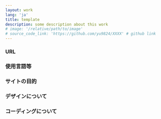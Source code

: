 ```yaml
---
layout: work
lang: 'ja'
title: template
description: some description about this work
# image: '/relative/path/to/image'
# source_code_link: 'https://github.com/yu9824/XXXX' # github link
---
```


### URL


### 使用言語等


### サイトの目的


### デザインについて


### コーディングについて

